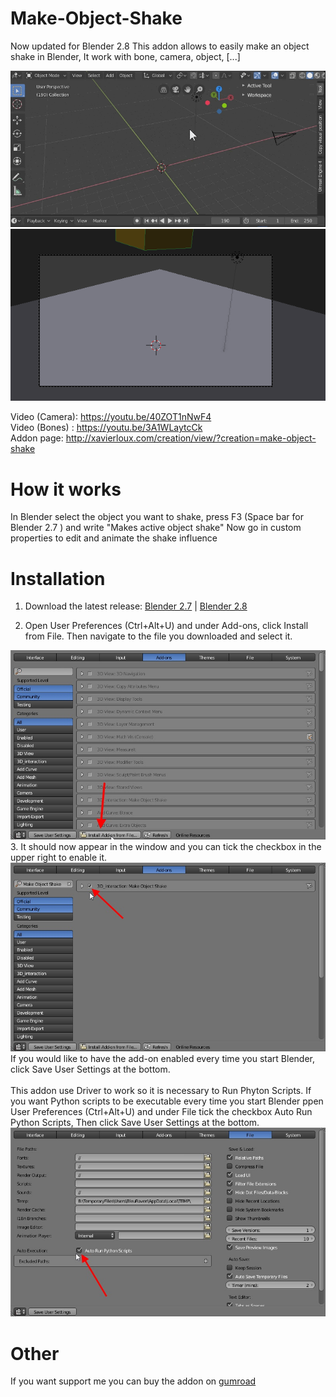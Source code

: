 # Make-Object-Shake
Now updated for Blender 2.8
This addon allows to easily make an object shake in Blender, It work with bone, camera, object, [...]

![alt text](https://github.com/xavier150/Make-Object-Shake/blob/master/Tuto/Blender%20Make%20Object%20Shake%20-%202.8.gif)
![alt text](https://github.com/xavier150/Make-Object-Shake/blob/master/Tuto/Blender%20Camera%20Shake.gif)

Video (Camera): https://youtu.be/40ZOT1nNwF4 </br>
Video (Bones) : https://youtu.be/3A1WLaytcCk </br>
Addon page: http://xavierloux.com/creation/view/?creation=make-object-shake

# How it works
In Blender select the object you want to shake, press F3 (Space bar for Blender 2.7 ) and write "Makes active object shake"
Now go in custom properties to edit and animate the shake influence


# Installation
1. Download the latest release:
[Blender 2.7](https://github.com/xavier150/Make-Object-Shake/releases/download/v0.1.0/make-object-shake.zip)
 | 
[Blender 2.8](https://github.com/xavier150/Make-Object-Shake/releases/download/v0.1.2/make-object-shake_2.8.zip)

2. Open User Preferences (Ctrl+Alt+U) and under Add-ons, click Install from File. Then navigate to the file you downloaded and select it.
<img src="https://github.com/xavier150/Make-Object-Shake/blob/master/Tuto/InstallationScreen1.jpg" width="600">
3. It should now appear in the window and you can tick the checkbox in the upper right to enable it.
<img src="https://github.com/xavier150/Make-Object-Shake/blob/master/Tuto/InstallationScreen2.jpg" width="600">
If you would like to have the add-on enabled every time you start Blender, click Save User Settings at the bottom.</br>
</br>
This addon use Driver to work so it is necessary to Run Phyton Scripts. If you want Python scripts to be executable every time you start Blender ppen User Preferences (Ctrl+Alt+U) and under File tick the checkbox Auto Run Python Scripts, Then click Save User Settings at the bottom.
<img src="https://github.com/xavier150/Make-Object-Shake/blob/master/Tuto/InstallationScreen3.jpg" width="600">

# Other
If you want support me you can buy the addon on [gumroad](https://gumroad.com/l/Make-Object-Shake)

